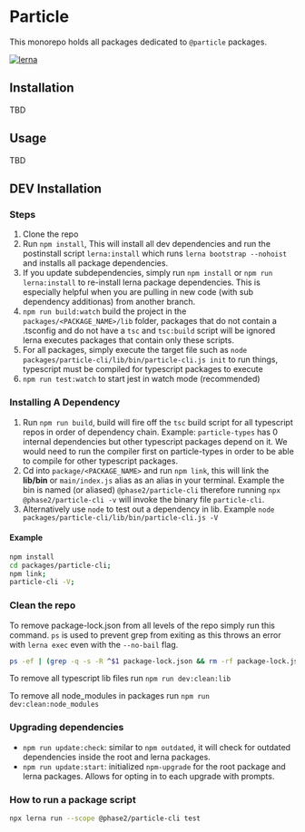 # Particle

This monorepo holds all packages dedicated to `@particle` packages.

[![lerna](https://img.shields.io/badge/maintained%20with-lerna-cc00ff.svg)](https://lerna.js.org/)

## Installation

TBD

## Usage

TBD

## DEV Installation

### Steps

1. Clone the repo
1. Run `npm install`, This will install all dev dependencies and run the postinstall script `lerna:install` which runs `lerna bootstrap --nohoist` and installs all package dependencies.
1. If you update subdependencies, simply run `npm install` or `npm run lerna:install` to re-install lerna package dependencies. This is especially helpful when you are pulling in new code (with sub dependency additionas) from another branch.
1. `npm run build:watch` build the project in the `packages/<PACKAGE_NAME>/lib` folder, packages that do not contain a .tsconfig and do not have a `tsc` and `tsc:build` script will be ignored lerna executes packages that contain only these scripts.
1. For all packages, simply execute the target file such as `node packages/particle-cli/lib/bin/particle-cli.js init` to run things, typescript must be compiled for typescript packages to execute
1. `npm run test:watch` to start jest in watch mode (recommended)

### Installing A Dependency

1. Run `npm run build`, build will fire off the `tsc` build script for all typescript repos in order of dependency chain. Example: `particle-types` has 0 internal dependencies but other typescript packages depend on it. We would need to run the compiler first on particle-types in order to be able to compile for other typescript packages.
1. Cd into `package/<PACKAGE_NAME>` and run `npm link`, this will link the **lib/bin** or `main/index.js` alias as an alias in your terminal. Example the bin is named (or aliased) `@phase2/particle-cli` therefore running `npx @phase2/particle-cli -v` will invoke the binary file `particle-cli`.
1. Alternatively use `node` to test out a dependency in lib. Example `node packages/particle-cli/lib/bin/particle-cli.js -V`

#### Example

```bash
npm install
cd packages/particle-cli;
npm link;
particle-cli -V;
```

### Clean the repo

To remove package-lock.json from all levels of the repo simply run this command. `ps` is used to prevent grep from exiting as this throws an error with `lerna exec` even with the `--no-bail` flag.

```bash
ps -ef | (grep -q -s -R ^$1 package-lock.json && rm -rf package-lock.json) | { grep -v grep || true; }; lerna exec -- ps -ef | (grep -q -s -R ^$1 package-lock.json && rm -rf package-lock.json) | { grep -v grep || true; }
```

To remove all typescript lib files run `npm run dev:clean:lib`

To remove all node_modules in packages run `npm run dev:clean:node_modules`

### Upgrading dependencies

- `npm run update:check`: similar to `npm outdated`, it will check for outdated dependencies inside the root and lerna packages.
- `npm run update:start`: initialized `npm-upgrade` for the root package and lerna packages. Allows for opting in to each upgrade with prompts.

### How to run a package script

```bash
npx lerna run --scope @phase2/particle-cli test
```
